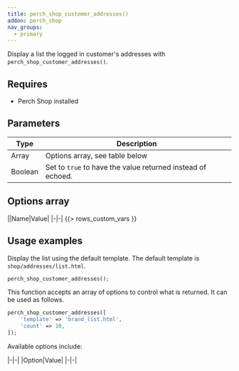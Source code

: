 ```yaml
---
title: perch_shop_customer_addresses()
addon: perch_shop
nav_groups:
  - primary
---
```


Display a list the logged in customer's addresses with `perch_shop_customer_addresses()`.

## Requires

- Perch Shop installed

## Parameters

| Type | Description |
|-|-|
| Array   | Options array, see table below |
| Boolean | Set to `true` to have the value returned instead of echoed. |


## Options array

||Name|Value|
|-|-|
{{> rows_custom_vars }}

## Usage examples

Display the list using the default template. The default template is `shop/addresses/list.html`.

```php
perch_shop_customer_addresses();
```

This function accepts an array of options to control what is returned. It can be used as follows.

```php
perch_shop_customer_addresses([
    'template' => 'brand_list.html',
    'count' => 10,
]);
```

Available options include:

|-|-|
|Option|Value|
|-|-|
<!-- {% include options/rows_custom_vars.html %} -->

